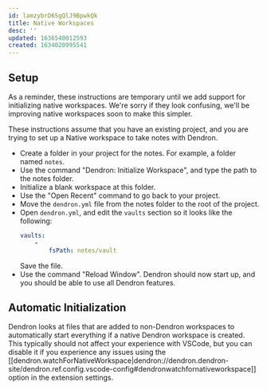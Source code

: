 ```yaml
---
id: lamzybrD6SgQlJ9BpwkQk
title: Native Workspaces
desc: ''
updated: 1636540012593
created: 1634020995541
---
```


## Setup

As a reminder, these instructions are temporary until we add support for
initializing native workspaces. We're sorry if they look confusing, we'll be
improving native workspaces soon to make this simpler.

These instructions assume that you have an existing project, and you are trying
to set up a Native workspace to take notes with Dendron.

- Create a folder in your project for the notes. For example, a folder named `notes`.
- Use the command "Dendron: Initialize Workspace", and type the path to the notes folder.
- Initialize a blank workspace at this folder.
- Use the "Open Recent" command to go back to your project.
- Move the `dendron.yml` file from the notes folder to the root of the project.
- Open `dendron.yml`, and edit the `vaults` section so it looks like the following:
  ```yml
  vaults:
      -
          fsPath: notes/vault
  ```
  Save the file.
- Use the command "Reload Window". Dendron should now start up, and you should be able to use all Dendron features.

## Automatic Initialization

Dendron looks at files that are added to non-Dendron workspaces to automatically
start everything if a native Dendron workspace is created. This typically should
not affect your experience with VSCode, but you can disable it if you experience
any issues using the [[dendron.watchForNativeWorkspace|dendron://dendron.dendron-site/dendron.ref.config.vscode-config#dendronwatchfornativeworkspace]]
option in the extension settings.